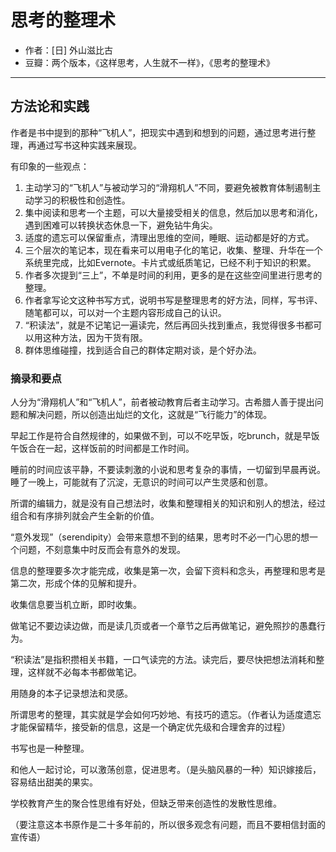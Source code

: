 # 思考的整理术

- 作者：[日] 外山滋比古
- 豆瓣：两个版本，《这样思考，人生就不一样》，《思考的整理术》

---

## 方法论和实践

作者是书中提到的那种“飞机人”，把现实中遇到和想到的问题，通过思考进行整理，再通过写书这种实践来展现。

有印象的一些观点：

1. 主动学习的“飞机人”与被动学习的“滑翔机人”不同，要避免被教育体制遏制主动学习的积极性和创造性。
2. 集中阅读和思考一个主题，可以大量接受相关的信息，然后加以思考和消化，遇到困难可以转换状态休息一下，避免钻牛角尖。
3. 适度的遗忘可以保留重点，清理出思维的空间，睡眠、运动都是好的方式。
4. 三个层次的笔记本，现在看来可以用电子化的笔记，收集、整理、升华在一个系统里完成，比如Evernote。卡片式或纸质笔记，已经不利于知识的积累。
5. 作者多次提到“三上”，不单是时间的利用，更多的是在这些空间里进行思考的整理。
6. 作者拿写论文这种书写方式，说明书写是整理思考的好方法，同样，写书评、随笔都可以，可以对一个主题内容形成自己的认识。
7. “积读法”，就是不记笔记一遍读完，然后再回头找到重点，我觉得很多书都可以用这种方法，因为干货有限。
8. 群体思维碰撞，找到适合自己的群体定期对谈，是个好办法。

### 摘录和要点

人分为“滑翔机人”和“飞机人”，前者被动教育后者主动学习。古希腊人善于提出问题和解决问题，所以创造出灿烂的文化，这就是“飞行能力”的体现。

早起工作是符合自然规律的，如果做不到，可以不吃早饭，吃brunch，就是早饭午饭合在一起，这样饭前的时间都是工作时间。

睡前的时间应该平静，不要读刺激的小说和思考复杂的事情，一切留到早晨再说。睡了一晚上，可能就有了沉淀，无意识的时间可以产生灵感和创意。

所谓的编辑力，就是没有自己想法时，收集和整理相关的知识和别人的想法，经过组合和有序排列就会产生全新的价值。

“意外发现”（serendipity）会带来意想不到的结果，思考时不必一门心思的想一个问题，不刻意集中时反而会有意外的发现。

信息的整理要多次才能完成，收集是第一次，会留下资料和念头，再整理和思考是第二次，形成个体的见解和提升。

收集信息要当机立断，即时收集。

做笔记不要边读边做，而是读几页或者一个章节之后再做笔记，避免照抄的愚蠢行为。

“积读法”是指积攒相关书籍，一口气读完的方法。读完后，要尽快把想法消耗和整理，这样就不必每本书都做笔记。

用随身的本子记录想法和灵感。

所谓思考的整理，其实就是学会如何巧妙地、有技巧的遗忘。（作者认为适度遗忘才能保留精华，接受新的信息，这是一个确定优先级和合理舍弃的过程）

书写也是一种整理。

和他人一起讨论，可以激荡创意，促进思考。（是头脑风暴的一种）知识嫁接后，容易结出甜美的果实。

学校教育产生的聚合性思维有好处，但缺乏带来创造性的发散性思维。

（要注意这本书原作是二十多年前的，所以很多观念有问题，而且不要相信封面的宣传语）
 